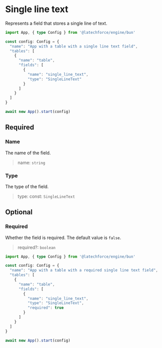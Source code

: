 # Single line text

Represents a field that stores a single line of text.

```ts
import App, { type Config } from '@latechforce/engine/bun'

const config: Config = {
  "name": "App with a table with a single line text field",
  "tables": [
    {
      "name": "table",
      "fields": [
        {
          "name": "single_line_text",
          "type": "SingleLineText"
        }
      ]
    }
  ]
}

await new App().start(config)
```
## Required

### Name

The name of the field.
>name: `string`

### Type

The type of the field.
>type: const: `SingleLineText`

## Optional

### Required

Whether the field is required.
The default value is `false`.
>required?: `boolean`

```ts
import App, { type Config } from '@latechforce/engine/bun'

const config: Config = {
  "name": "App with a table with a required single line text field",
  "tables": [
    {
      "name": "table",
      "fields": [
        {
          "name": "single_line_text",
          "type": "SingleLineText",
          "required": true
        }
      ]
    }
  ]
}

await new App().start(config)
```
